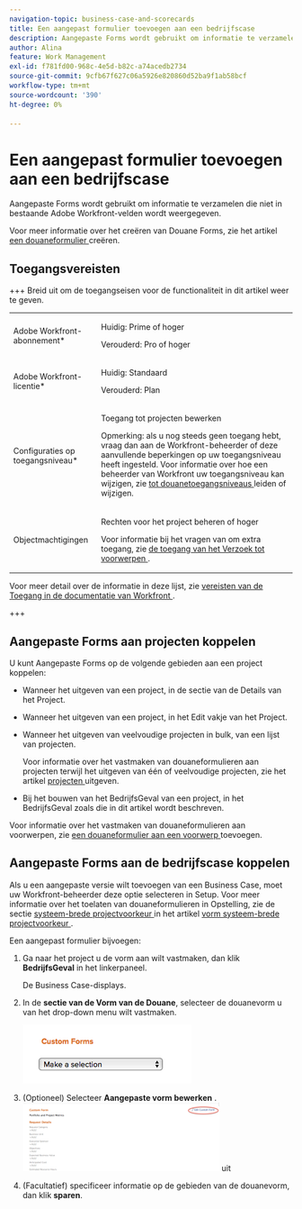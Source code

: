 ```yaml
---
navigation-topic: business-case-and-scorecards
title: Een aangepast formulier toevoegen aan een bedrijfscase
description: Aangepaste Forms wordt gebruikt om informatie te verzamelen die niet in bestaande Adobe Workfront-velden wordt weergegeven.
author: Alina
feature: Work Management
exl-id: f781fd00-968c-4e5d-b82c-a74acedb2734
source-git-commit: 9cfb67f627c06a5926e820860d52ba9f1ab58bcf
workflow-type: tm+mt
source-wordcount: '390'
ht-degree: 0%

---
```


# Een aangepast formulier toevoegen aan een bedrijfscase

Aangepaste Forms wordt gebruikt om informatie te verzamelen die niet in bestaande Adobe Workfront-velden wordt weergegeven. 

Voor meer informatie over het creëren van Douane Forms, zie het artikel [ een douaneformulier ](/help/quicksilver/administration-and-setup/customize-workfront/create-manage-custom-forms/form-designer/design-a-form/design-a-form.md) creëren.

## Toegangsvereisten

+++ Breid uit om de toegangseisen voor de functionaliteit in dit artikel weer te geven.

<table style="table-layout:auto"> 
 <col> 
 <col> 
 <tbody> 
  <tr> 
   <td role="rowheader">Adobe Workfront-abonnement*</td> 
   <td> <p>Huidig: Prime of hoger</p>
   <p>Verouderd: Pro of hoger</p> </td> 
  </tr> 
  <tr> 
   <td role="rowheader">Adobe Workfront-licentie*</td> 
   <td> 
   <p>Huidig: Standaard </p> 
   <p>Verouderd: Plan </p> </td> 
  </tr> 
  <tr> 
   <td role="rowheader">Configuraties op toegangsniveau*</td> 
   <td> <p>Toegang tot projecten bewerken</p> <p>Opmerking: als u nog steeds geen toegang hebt, vraag dan aan de Workfront-beheerder of deze aanvullende beperkingen op uw toegangsniveau heeft ingesteld. Voor informatie over hoe een beheerder van Workfront uw toegangsniveau kan wijzigen, zie <a href="../../../administration-and-setup/add-users/configure-and-grant-access/create-modify-access-levels.md" class="MCXref xref"> tot douanetoegangsniveaus </a> leiden of wijzigen.</p> </td> 
  </tr> 
  <tr> 
   <td role="rowheader">Objectmachtigingen</td> 
   <td> <p>Rechten voor het project beheren of hoger</p> <p>Voor informatie bij het vragen van om extra toegang, zie <a href="../../../workfront-basics/grant-and-request-access-to-objects/request-access.md" class="MCXref xref"> de toegang van het Verzoek tot voorwerpen </a>.</p> </td> 
  </tr> 
 </tbody> 
</table>

Voor meer detail over de informatie in deze lijst, zie [ vereisten van de Toegang in de documentatie van Workfront ](/help/quicksilver/administration-and-setup/add-users/access-levels-and-object-permissions/access-level-requirements-in-documentation.md).

+++

## Aangepaste Forms aan projecten koppelen

U kunt Aangepaste Forms op de volgende gebieden aan een project koppelen:

* Wanneer het uitgeven van een project, in de sectie van de Details van het Project.
* Wanneer het uitgeven van een project, in het Edit vakje van het Project.
* Wanneer het uitgeven van veelvoudige projecten in bulk, van een lijst van projecten.

  Voor informatie over het vastmaken van douaneformulieren aan projecten terwijl het uitgeven van één of veelvoudige projecten, zie het artikel [ projecten ](../../../manage-work/projects/manage-projects/edit-projects.md) uitgeven.

* Bij het bouwen van het BedrijfsGeval van een project, in het BedrijfsGeval zoals die in dit artikel wordt beschreven.

Voor informatie over het vastmaken van douaneformulieren aan voorwerpen, zie [ een douaneformulier aan een voorwerp ](../../../workfront-basics/work-with-custom-forms/add-a-custom-form-to-an-object.md) toevoegen.

## Aangepaste Forms aan de bedrijfscase koppelen

Als u een aangepaste versie wilt toevoegen van een Business Case, moet uw Workfront-beheerder deze optie selecteren in Setup. Voor meer informatie over het toelaten van douaneformulieren in Opstelling, zie de sectie [ systeem-brede projectvoorkeur ](../../../administration-and-setup/set-up-workfront/configure-system-defaults/set-project-preferences.md) in het artikel [ vorm systeem-brede projectvoorkeur ](../../../administration-and-setup/set-up-workfront/configure-system-defaults/set-project-preferences.md).

Een aangepast formulier bijvoegen:

1. Ga naar het project u de vorm aan wilt vastmaken, dan klik **BedrijfsGeval** in het linkerpaneel.

   De Business Case-displays.

1. In de **sectie van de Vorm van de Douane**, selecteer de douanevorm u van het drop-down menu wilt vastmaken.

   ![ drop-down van de Vorm van de Douane ](assets/custom-forms-drop-down-menu.png)

1. (Optioneel) Selecteer **Aangepaste vorm bewerken** .\
   ![ geef douanevorm ](assets/acf1-350x122.png) uit

1. (Facultatief) specificeer informatie op de gebieden van de douanevorm, dan klik **sparen**.
